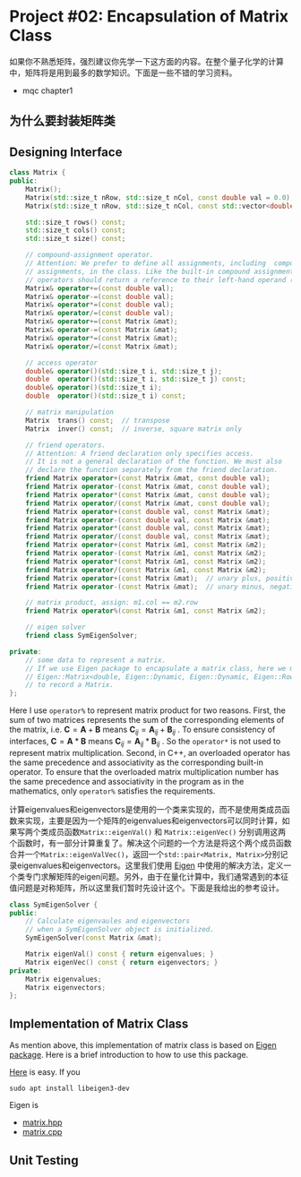 # Project #02: Encapsulation of Matrix Class

如果你不熟悉矩阵，强烈建议你先学一下这方面的内容。在整个量子化学的计算中，矩阵将是用到最多的数学知识。下面是一些不错的学习资料。

- mqc chapter1


## 为什么要封装矩阵类



## Designing Interface

```c++
class Matrix {
public:
    Matrix();
    Matrix(std::size_t nRow, std::size_t nCol, const double val = 0.0);
    Matrix(std::size_t nRow, std::size_t nCol, const std::vector<double> &data);

    std::size_t rows() const;
    std::size_t cols() const;
    std::size_t size() const;

    // compound-assignment operator.
    // Attention: We prefer to define all assignments, including  compound 
    // assignments, in the class. Like the built-in compound assignment, these 
    // operators should return a reference to their left-hand operand (*this).
    Matrix& operator+=(const double val);
    Matrix& operator-=(const double val);
    Matrix& operator*=(const double val);
    Matrix& operator/=(const double val);
    Matrix& operator+=(const Matrix &mat);
    Matrix& operator-=(const Matrix &mat);
    Matrix& operator*=(const Matrix &mat);
    Matrix& operator/=(const Matrix &mat);

    // access operator
    double& operator()(std::size_t i, std::size_t j);
    double  operator()(std::size_t i, std::size_t j) const;
    double& operator()(std::size_t i);
    double  operator()(std::size_t i) const;

    // matrix manipulation
    Matrix  trans() const;  // transpose
    Matrix  inver() const;  // inverse, square matrix only

    // friend operators.
    // Attention: A friend declaration only specifies access. 
    // It is not a general declaration of the function. We must also
    // declare the function separately from the friend declaration.
    friend Matrix operator+(const Matrix &mat, const double val);
    friend Matrix operator-(const Matrix &mat, const double val);
    friend Matrix operator*(const Matrix &mat, const double val);
    friend Matrix operator/(const Matrix &mat, const double val);
    friend Matrix operator+(const double val, const Matrix &mat);
    friend Matrix operator-(const double val, const Matrix &mat);
    friend Matrix operator*(const double val, const Matrix &mat);
    friend Matrix operator/(const double val, const Matrix &mat);
    friend Matrix operator+(const Matrix &m1, const Matrix &m2);
    friend Matrix operator-(const Matrix &m1, const Matrix &m2);
    friend Matrix operator*(const Matrix &m1, const Matrix &m2);
    friend Matrix operator/(const Matrix &m1, const Matrix &m2);
    friend Matrix operator+(const Matrix &mat);  // unary plus, positive
    friend Matrix operator-(const Matrix &mat);  // unary minus, negative

    // matrix product, assign: m1.col == m2.row
    friend Matrix operator%(const Matrix &m1, const Matrix &m2);

    // eigen solver
    friend class SymEigenSolver;

private:
    // some data to represent a matrix.
    // If we use Eigen package to encapsulate a matrix class, here we may use
    // Eigen::Matrix<double, Eigen::Dynamic, Eigen::Dynamic, Eigen::RowMajor>
    // to record a Matrix.
};
```

Here I use `operator%` to represent matrix product for two reasons. First, the sum of two matrices represents the sum of the corresponding elements of the matrix, i.e. $\boldsymbol{C} = \boldsymbol{A} + \boldsymbol{B}$ means $\boldsymbol{C} _{ij} = \boldsymbol{A} _{ij} + \boldsymbol{B} _{ij}$ . To ensure consistency of interfaces, $\boldsymbol{C} = \boldsymbol{A} * \boldsymbol{B}$ means $\boldsymbol{C} _{ij} = \boldsymbol{A} _{ij} * \boldsymbol{B} _{ij}$ . So the `operator*` is not used to represent matrix multiplication. Second, in C++, an overloaded operator has the same precedence and associativity as the corresponding built-in operator. To ensure that the overloaded matrix multiplication number has the same precedence and associativity in the program as in the mathematics, only `operator%` satisfies the requirements.

计算eigenvalues和eigenvectors是使用的一个类来实现的，而不是使用类成员函数来实现，主要是因为一个矩阵的eigenvalues和eigenvectors可以同时计算，如果写两个类成员函数`Matrix::eigenVal()` 和 `Matrix::eigenVec()` 分别调用这两个函数时，有一部分计算重复了。解决这个问题的一个方法是将这个两个成员函数合并一个`Matrix::eigenValVec()`，返回一个`std::pair<Matrix, Matrix>`分别记录eigenvalues和eigenvectors。这里我们使用 [Eigen](https://eigen.tuxfamily.org/dox/classEigen_1_1SelfAdjointEigenSolver.html) 中使用的解决方法，定义一个类专门求解矩阵的eigen问题。另外，由于在量化计算中，我们通常遇到的本征值问题是对称矩阵，所以这里我们暂时先设计这个。下面是我给出的参考设计。

```c++
class SymEigenSolver {
public:
    // Calculate eigenvaules and eigenvectors
    // when a SymEigenSolver object is initialized.
    SymEigenSolver(const Matrix &mat);

    Matrix eigenVal() const { return eigenvalues; }
    Matrix eigenVec() const { return eigenvectors; }
private:
    Matrix eigenvalues;
    Matrix eigenvectors;
};
```

## Implementation of Matrix Class

As mention above, this implementation of matrix class is based on [Eigen package](https://eigen.tuxfamily.org/index.php). Here is a brief introduction to how to use this package. 

[Here](https://robots.uc3m.es/installation-guides/install-eigen.html) is easy. If you 

```shell
sudo apt install libeigen3-dev
```

Eigen is 



- [matrix.hpp]()
- [matrix.cpp]()



## Unit Testing

















